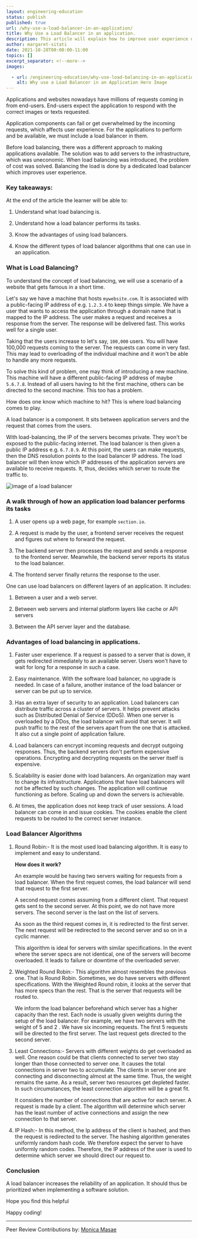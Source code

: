 ```yaml
---
layout: engineering-education
status: publish
published: true
url: /why-use-a-load-balancer-in-an-application/
title: Why Use a Load Balancer in an application.
description: This article will explain how to improve user experience using a load balancer in an application.
author: margaret-sitati
date: 2021-10-28T00:00:00-11:00
topics: []
excerpt_separator: <!--more-->
images:

  - url: /engineering-education/why-use-load-balancing-in-an-application/hero.jpg
    alt: Why use a Load Balancer in an Application Hero Image
---
```

Applications and websites nowadays have millions of requests coming in from end-users. End-users expect the application to respond with the correct images or texts requested.

<!--more-->

Application components can fail or get overwhelmed by the incoming requests, which affects user experience. For the applications to perform and be available, we must include a load balancer in them. 

Before load balancing, there was a different approach to making applications available. The solution was to add servers to the infrastructure, which was uneconomic. When load balancing was introduced, the problem of cost was solved. Balancing the load is done by a dedicated load balancer which improves user experience.

### Key takeaways:

At the end of the article the learner will be able to:

1. Understand what load balancing is.

2. Understand how a load balancer performs its tasks.

3. Know the advantages of using load balancers.

4. Know the different types of load balancer algorithms that one can use in an application.

### What is Load Balancing?

To understand the concept of load balancing, we will use a scenario of a website that gets famous in a short time. 

Let's say we have a machine that hosts `mywebsite.com`. It is associated with a public-facing IP address of e.g. `1.2.3.4` to keep things simple. We have a user that wants to access the application through a domain name that is mapped to the IP address. The user makes a request and receives a response from the server. The response will be delivered fast. This works well for a single user. 

Taking that the users increase to let's say, `100,000` users. You will have 100,000 requests coming to the server. The requests can come in very fast. This may lead to overloading of the individual machine and it won't be able to handle any more requests. 

To solve this kind of problem, one may think of introducing a new machine. This machine will have a different public-facing IP address of maybe `5.6.7.8`. Instead of all users having to hit the first machine, others can be directed to the second machine. This too has a problem.

How does one know which machine to hit? This is where load balancing comes to play. 

A load balancer is a component. It sits between application servers and the request that comes from the users. 

With load-balancing, the IP of the servers becomes private. They won't be exposed to the public-facing internet. The load balancer is then given a public IP address e.g. `6.7.8.9`. At this point, the users can make requests, then the DNS resolution points to the load balancer IP address. The load balancer will then know which IP addresses of the application servers are available to receive requests. It, thus, decides which server to route the traffic to.

![image of a load balancer](/engineering-education/why-use-load-balancing-in-an-application/loadbalancing.png/)

### A walk through of how an application load balancer performs its tasks

1. A user opens up a web page, for example `section.io`.

2. A request is made by the user, a frontend server receives the request and figures out where to forward the request. 

3. The backend server then processes the request and sends a response to the frontend server. Meanwhile, the backend server reports its status to the load balancer.

4. The frontend server finally returns the response to the user.

One can use load balancers on different layers of an application. It includes:

1. Between a user and a web server.

2. Between web servers and internal platform layers like cache or API servers

3. Between the API server layer and the database.

### Advantages of load balancing in applications.

1. Faster user experience. If a request is passed to a server that is down, it gets redirected immediately to an available server. Users won't have to wait for long for a response in such a case.

2. Easy maintenance. With the software load balancer, no upgrade is needed. In case of a failure, another instance of the load balancer or server can be put up to service. 

3. Has an extra layer of security to an application. Load balancers can distribute traffic across a cluster of servers. It helps prevent attacks such as Distributed Denial of Service (DDoS). When one server is overloaded by a DDos, the load balancer will avoid that server. It will push traffic to the rest of the servers apart from the one that is attacked. It also cut a single point of application failure.

4. Load balancers can encrypt incoming requests and decrypt outgoing responses. Thus, the backend servers don't perform expensive operations. Encrypting and decrypting requests on the server itself is expensive. 

5. Scalability is easier done with load balancers. An organization may want to change its infrastructure. Applications that have load balancers will not be affected by such changes. The application will continue functioning as before. Scaling up and down the servers is achievable. 

6. At times, the application does not keep track of user sessions. A load balancer can come in and issue cookies. The cookies enable the client requests to be routed to the correct server instance.

### Load Balancer Algorithms

1. Round Robin:- It is the most used load balancing algorithm. It is easy to implement and easy to understand. 
   
   **How does it work?** 

    An example would be having two servers waiting for requests from a load balancer. When the first request comes, the load balancer will send that request to the first server.

    A second request comes assuming from a different client. That request gets sent to the second server. At this point, we do not have more servers. The second server is the last on the list of servers. 

    As soon as the third request comes in, it is redirected to the first server. The next request will be redirected to the second server and so on in a cyclic manner. 

    This algorithm is ideal for servers with similar specifications. In the event where the server specs are not identical, one of the servers will become overloaded. It leads to failure or downtime of the overloaded server.

2. Weighted Round Robin:- This algorithm almost resembles the previous one. That is Round Robin. Sometimes, we do have servers with different specifications. With the Weighted Round robin, it looks at the server that has more specs than the rest. That is the server that requests will be routed to. 

     We inform the load balancer beforehand which server has a higher capacity than the rest. Each node is usually given weights during the setup of the load balancer. For example, we have two servers with the weight of 5 and 2 . We have six incoming requests. The first 5 requests will be directed to the first server. The last request gets directed to the second server.

3. Least Connections:-  Servers with different weights do get overloaded as well.  One reason could be that clients connected to server two stay longer than those connected to server one. It causes the total connections in server two to accumulate. The clients in server one are connecting and disconnecting almost at the same time. Thus, the weight remains the same. As a result, server two resources get depleted faster. In such circumstances, the least connection algorithm will be a great fit.

     It considers the number of connections that are active for each server. A request is made by a client. The algorithm will determine which server has the least number of active connections and assign the new connection to that server.

4. IP Hash:- In this method, the Ip address of the client is hashed, and then the request is redirected to the server. The hashing algorithm generates uniformly random hash code. We therefore expect the server to have uniformly random codes. Therefore, the IP address of the user is used to determine which server we should direct our request to. 

### Conclusion

A load balancer increases the reliability of an application. It should thus be prioritized when implementing a software solution.

Hope you find this helpful

Happy coding!

---
Peer Review Contributions by: [Monica Masae](/engineering-education/authors/monica-masae/)
